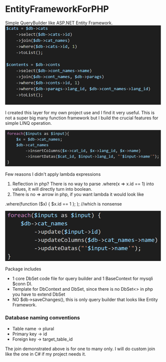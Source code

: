 # EntityFrameworkForPHP
Simple QueryBuilder like ASP.NET Entity Framework.
![alt_text](https://github.com/noobhacker/EntityFrameworkForPHP/blob/master/img/preview.PNG)

I created this layer for my own project use and I find it very useful. 
This is not a super big many function framework but I build the crucial features for simple LINQ operation. 

![alt_text](https://github.com/noobhacker/EntityFrameworkForPHP/blob/master/img/inserts.PNG)

Few reasons I didn't apply lambda expressions
1. Reflection in php? There is no way to parse .where(x => x.id == 1) into values, it will directly turn into boolean.
2. There is no => arrow in php, if you want lambda it would look like 

.where(function ($x) { $x.id == 1 }; ); //which is nonsense

![alt_text](https://github.com/noobhacker/EntityFrameworkForPHP/blob/master/img/updates.PNG)

Package includes
- 1 core DbSet code file for query builder and 1 BaseContext for mysqli $conn DI.
- Template for DbContext and DbSet, since there is no DbSet<<Model>> in php you have to extend DbSet
- NO $db->saveChanges(), this is only query builder that looks like Entity Framework.

### Database naming conventions

- Table name -> plural 
- Primary key -> id
- Foreign key -> target_table_id

The join demonstrated above is for one to many only. I will do custom join like the one in C# if my project needs it.
